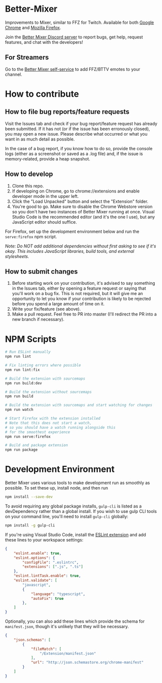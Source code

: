 # Better-Mixer
Improvements to Mixer, similar to FFZ for Twitch. Available for both [Google Chrome](https://bit.ly/bettermixer) and [Mozilla Firefox](https://addons.mozilla.org/en-US/firefox/addon/bettermixer/).

Join the [Better Mixer Discord server](https://discord.gg/mrr5Vtf) to report bugs, get help, request features, and chat with the developers!

## For Streamers
Go to the [Better Mixer self-service](https://theunlocked.github.io/bettermixer/selfservice) to add FFZ/BTTV emotes to your channel.

# How to contribute
## How to file bug reports/feature requests
Visit the Issues tab and check if your bug report/feature request has already been submitted. If it has not (or if the issue has been erronously closed), you may open a new issue. Please describe what occurred or what you want in as much detail as possible.

In the case of a bug report, if you know how to do so, provide the console logs (either as a screenshot or saved as a .log file) and, if the issue is memory-related, provide a heap snapshot.

## How to develop
1. Clone this repo.
2. If developing on Chrome, go to chrome://extensions and enable developer mode in the upper left.
3. Click the "Load Unpacked" button and select the "Extension" folder.
4. You're good to go. Make sure to disable the Chrome Webstore version so you don't have two instances of Better Mixer running at once. Visual Studio Code is the recommended editor (and it's the one I use), but any JavaScript editor should suffice.

For Firefox, set up the development environment below and run the `serve:firefox` npm script.

_Note: Do NOT add additional dependencies without first asking to see if it's okay. This includes JavaScript libraries, build tools, and external stylesheets._

## How to submit changes
1. Before starting work on your contribution, it's advised to say something in the Issues tab, either by opening a feature request or saying that you'll work on a bug fix. This is not required, but it will give me an opportunity to let you know if your contribution is likely to be rejected before you spend a large amount of time on it.
2. Write your fix/feature (see above).
3. Make a pull request. Feel free to PR into master (I'll redirect the PR into a new branch if necessary).

# NPM Scripts
```sh
# Run ESLint manually
npm run lint

# Fix linting errors where possible
npm run lint:fix

# Build the extension with sourcemaps
npm run build:dev

# Build the extension without sourcemaps
npm run build

# Build the extension with sourcemaps and start watching for changes
npm run watch

# Start Firefox with the extension installed
# Note that this does not start a watch,
# so you should have a watch running alongside this
# for the smoothest experience
npm run serve:firefox

# Build and package extension
npm run package
```

# Development Environment
Better Mixer uses various tools to make development run as smoothly as possible. To set these up, install node, and then run
```sh
npm install --save-dev
```
To avoid requiring any global package installs, `gulp-cli` is listed as a devDependency rather than a global install. If you wish to use gulp CLI tools on your command line, you'll need to install `gulp-cli` globally:
```sh
npm install -g gulp-cli
```

If you're using Visual Studio Code, install the [ESLint extension](https://marketplace.visualstudio.com/items?itemName=dbaeumer.vscode-eslint) and add these lines to your workspace settings:
```json
{
    "eslint.enable": true,
    "eslint.options": {
        "configFile": ".eslintrc",
        "extensions": [".js", ".ts"]
    },
    "eslint.lintTask.enable": true,
    "eslint.validate": [
        "javascript",
        {
            "language": "typescript",
            "autoFix": true
        },
    ]
}
```
Optionally, you can also add these lines which provide the schema for `manifest.json`, though it's unlikely that they will be necessary.
```json
{
    "json.schemas": [
        {
            "fileMatch": [
                "/Extension/manifest.json"
            ],
            "url": "http://json.schemastore.org/chrome-manifest"
        }
    ]
}
```